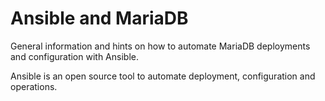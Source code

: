 # Ansible and MariaDB

General information and hints on how to automate MariaDB deployments and configuration with Ansible.

Ansible is an open source tool to automate deployment, configuration and operations.